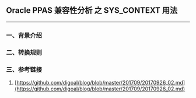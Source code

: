 
## Oracle PPAS 兼容性分析 之 SYS_CONTEXT 用法
---

### 一、背景介绍

### 二、转换规则

### 三、参考链接
1. [https://github.com/digoal/blog/blob/master/201709/20170926_02.md](https://github.com/digoal/blog/blob/master/201709/20170926_02.md)
